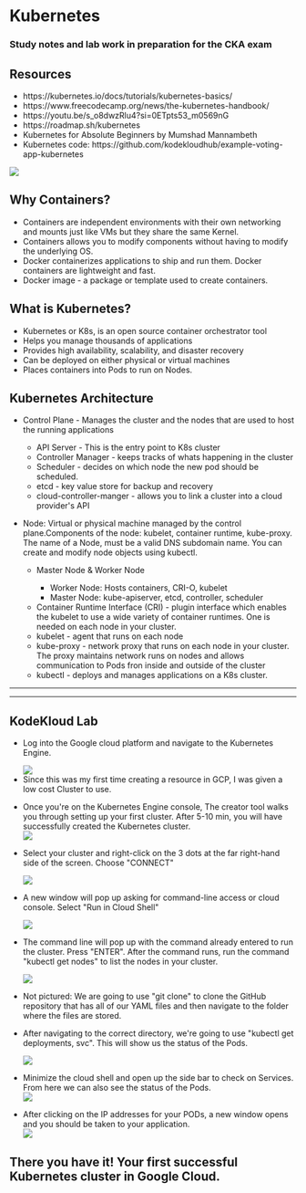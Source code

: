 # Kubernetes
### Study notes and lab work in preparation for the CKA exam
<h2>Resources</h2>
<p>
  <ul>
    <li>https://kubernetes.io/docs/tutorials/kubernetes-basics/</li>
    <li>https://www.freecodecamp.org/news/the-kubernetes-handbook/</li>
    <li>https://youtu.be/s_o8dwzRlu4?si=0ETpts53_m0569nG</li>
    <li>https://roadmap.sh/kubernetes</li>
    <li>Kubernetes for Absolute Beginners by Mumshad Mannambeth</li>
    <li>Kubernetes code: https://github.com/kodekloudhub/example-voting-app-kubernetes</li>
  </ul>
</p>
<p><img src="kubernetescluster.png"></p>
<h2>Why Containers?</h2>
<p>
  <ul>
    <li>Containers are independent environments with their own networking and mounts just like VMs but they share the same Kernel.</li>
    <li>Containers allows you to modify components without having to modify the underlying OS.</li>
    <li>Docker containerizes applications to ship and run them. Docker containers are lightweight and fast.</li>
    <li>Docker image - a package or template used to create containers.</li>
  </ul>
</p>

<h2>What is Kubernetes?</h2>
<p>
  <ul>
    <li>Kubernetes or K8s, is an open source container orchestrator tool</li>
    <li>Helps you manage thousands of applications</li>
    <li>Provides high availability, scalability, and disaster recovery</li>
    <li>Can be deployed on either physical or virtual machines</li>
    <li>Places containers into Pods to run on Nodes.</li>
  </ul>
</p>

<h2>Kubernetes Architecture</h2>
<p>
  <ul>
    <li>Control Plane - Manages the cluster and the nodes that are used to host the running applications</li>
    <p>
    <ul>
      <li>API Server - This is the entry point to K8s cluster</li>
      <li>Controller Manager - keeps tracks of whats happening in the cluster</li>
      <li>Scheduler - decides on which node the new pod should be scheduled.</li>
      <li>etcd - key value store for backup and recovery</li>
      <li>cloud-controller-manger - allows you to link a cluster into a cloud provider's API</li>
    </ul>
  </p>
    </ul>
    <ul>
    <li>Node: Virtual or physical machine managed by the control plane.Components of the node: kubelet, container runtime, kube-proxy. The name of a Node, must be a valid DNS subdomain name. You can create and modify node objects using kubectl.</li>
      <p>
        <ul>
          <li>Master Node & Worker Node</li>
            <ul>
              <li>Worker Node: Hosts containers, CRI-O, kubelet</li>
              <li>Master Node: kube-apiserver, etcd, controller, scheduler</li>
            </ul>
          <li>Container Runtime Interface (CRI) - plugin interface which enables the kubelet to use a wide variety of container runtimes. One is needed on each node in your cluster.</li>
          <li>kubelet - agent that runs on each node</li>
          <li>kube-proxy - network proxy that runs on each node in your cluster. The proxy maintains network runs on nodes and allows communication to Pods fron inside and outside of the cluster</li>
          <li>kubectl - deploys and manages applications on a K8s cluster.</li>
        </ul>
      </p>
    </ul>
  </ul>
</p>
        
  -------------------------------------------------------------------------------------------------------------------------      
  -------------------------------------------------------------------------------------------------------------------------      
        
  <h2>KodeKloud Lab</h2>
<p>
  <ul>
      <li>Log into the Google cloud platform and navigate to the Kubernetes Engine.</li>
    <p></p>
    <p></p>
      <img src="Screenshot 2023-12-01 215658.png">
    <li>Since this was my first time creating a resource in GCP, I was given a low cost Cluster to use.</li>
   <p></p>
    <p></p>
    <p></p>
      <li>Once you're on the Kubernetes Engine console, The creator tool walks you through setting up your first cluster. After 5-10 min, you will have successfully created the Kubernetes cluster.</li>
  <img src="Screenshot 2023-12-01 215903.png">
    <p></p>
    <p></p>
    <p></p>
        <li>Select your cluster and right-click on the 3 dots at the far right-hand side of the screen. Choose "CONNECT"</li>
    <p></p>
    <p></p>
<p><img src="Screenshot 2023-12-01 222450.png"></p>
    <p></p>
    <p></p>
        <li>A new window will pop up asking for command-line access or cloud console. Select "Run in Cloud Shell"</li>
    <p></p>
    <p></p>
<p><img src="Screenshot 2023-12-01 222532.png"></p>
    <p></p>
    <p></p>
    <p></p>
      <li>The command line will pop up with the command already entered to run the cluster. Press "ENTER". After the command runs, run the command "kubectl get nodes" to list the nodes in your cluster. </li>
    <p></p>
    <p></p>
<p><img src="Screenshot 2023-12-01 225117.png"></p>
    <p></p>
    <p></p>
      <li>Not pictured: We are going to use "git clone" to clone the GitHub repository that has all of our YAML files and then navigate to the folder where the files are stored.</li>
    <p></p>
        <li>After navigating to the correct directory, we're going to use "kubectl get deployments, svc". This will show us the status of the Pods.</li>
    <p></p>
    <p></p>
    <p></p>
<img src="Screenshot 2023-12-01 230416.png">
    <p></p>
    <p></p>
    <li>Minimize the cloud shell and open up the side bar to check on Services. From here we can also see the status of the Pods.</li>
<img src="Screenshot 2023-12-01 230755.png">
    <p></p>
    <p></p>
    <li>After clicking on the IP addresses for your PODs, a new window opens and you should be taken to your application. </li>
<img src="Screenshot 2023-12-01 230908.png">
    <p></p>
    <p></p>
  </ul>
</p>


<h2>There you have it! Your first successful Kubernetes cluster in Google Cloud.</h2>
